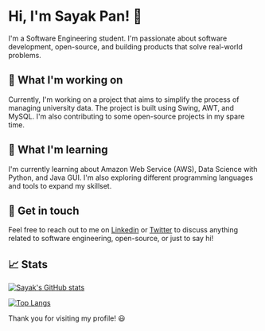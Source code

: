 # Hi, I'm Sayak Pan! 👋
I'm a Software Engineering student. I'm passionate about software development, open-source, and building products that solve real-world problems.

## 🔭 What I'm working on
Currently, I'm working on a project that aims to simplify the process of managing university data. The project is built using Swing, AWT, and MySQL. I'm also contributing to some open-source projects in my spare time.

## 🌱 What I'm learning
I'm currently learning about Amazon Web Service (AWS), Data Science with Python, and Java GUI. I'm also exploring different programming languages and tools to expand my skillset.

## 💬 Get in touch
Feel free to reach out to me on [Linkedin](https://www.linkedin.com/in/sayak-pan-98901b224/ "Click here to visit my Linkedin") or [Twitter](https://twitter.com/Sayak_Pan "Click here to visit my Twitter profile") to discuss anything related to software engineering, open-source, or just to say hi!

## 📈 Stats

[![Sayak's GitHub stats](https://github-readme-stats.vercel.app/api?username=sayakpan&show_icons=true&theme=transparent)](https://github.com/sayakpan/github-readme-stats)

[![Top Langs](https://github-readme-stats.vercel.app/api/top-langs/?username=sayakpan&layout=compact&theme=transparent)](https://github.com/sayakpan/github-readme-stats)

Thank you for visiting my profile! 😃

